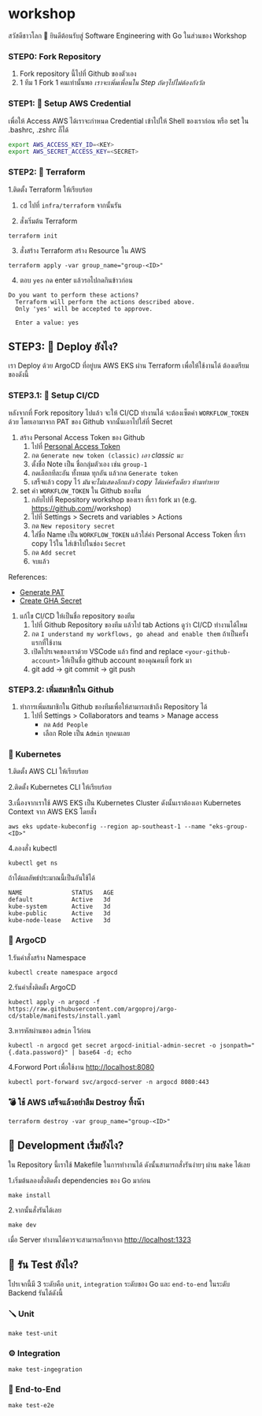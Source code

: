 # workshop

สวัสดีชาวโลก 👋 ยินดีต้อนรับสู่ Software Engineering with Go ในส่วนของ Workshop

### STEP0: Fork Repository

1. Fork repository นี้ไปที่ Github ของตัวเอง
1. 1 ทีม 1 Fork 1 คนเท่านั้นพอ *เราจะเพิ่มเพื่อนใน Step ถัดๆไปไม่ต้องกังวัล*

### STEP1: 🎃 Setup AWS Credential

เพื่อให้ Access AWS ได้เราจะกำหนด Credential เข้าไปให้ Shell ของเราก่อน หรือ set ใน .bashrc, .zshrc ก็ได้

```bash
export AWS_ACCESS_KEY_ID=<KEY>
export AWS_SECRET_ACCESS_KEY=<SECRET>
```
### STEP2: 🧾 Terraform

1.ติดตั้ง Terraform ให้เรียบร้อย

1. `cd` ไปที่ `infra/terraform` จากนั้นรัน

2. สั่งเริ่มต้น Terraform

```console
terraform init
```

3. สั่งสร้าง Terraform สร้าง Resource ใน AWS

```console
terraform apply -var group_name="group-<ID>"
```

4. ตอบ `yes` กด enter แล้วรอไปกดกินข้าวก่อน

```console
Do you want to perform these actions?
  Terraform will perform the actions described above.
  Only 'yes' will be accepted to approve.

  Enter a value: yes
```

## STEP3: 🚀 Deploy ยังไง?

เรา Deploy ด้วย ArgoCD ที่อยู่บน AWS EKS ผ่าน Terraform เพื่อให้ใช้งานได้ ต้องเตรียมของดังนี้

### STEP3.1: 🍻 Setup CI/CD

หลังจากที่ Fork repository ไปแล้ว จะให้ CI/CD ทำงานได้ จะต้องเซ็ตค่า `WORKFLOW_TOKEN` ด้วย โดยเอามาจาก PAT ของ Github จากนั้นเอาไปใส่ที่ Secret
1. สร้าง Personal Access Token ของ Github 
	1. ไปที่ [Personal Access Token](https://github.com/settings/tokens)
	1. กด `Generate new token (classic)`  *เอา classic นะ*
	1. ตั้งชื่อ Note เป็น ชื่อกลุ่มตัวเอง เช่น `group-1`
	1. กดเลือกทีละอัน ทั้งหมด ทุกอัน แล้วกด `Generate token`
	1. เสร็จแล้ว copy ไว้ *มันจะไม่แสดงอีกแล้ว copy ได้แค่ครั้งเดียว ห้ามทำหาย*
1. set ค่า `WORKFLOW_TOKEN` ใน Github ของทีม
	1. กลับไปที่ Repository workshop ของเรา ที่เรา fork มา (e.g. https://github.com/<your-account>/workshop)
	1. ไปที่ Settings > Secrets and variables > Actions 
	1. กด `New repository secret`
	1. ใส่ชื่อ Name เป็น `WORKFLOW_TOKEN` แล้วใส่ค่า Personal Access Token ที่เรา copy ไว้ใน ใส่เข้าไปในช่อง `Secret`
	1. กด `Add secret`
	1. จบแล้ว

References:

- [Generate PAT](https://www.youtube.com/watch?v=jW7tbvHSChg)
- [Create GHA Secret](https://www.youtube.com/watch?v=IuT0Ua7V4xA)

1. แก้ไข CI/CD ให้เป็นชื่อ repository ของทีม
	1. ไปที่ Github Repository ของทีม แล้วไป tab Actions ดูว่า CI/CD ทำงานได้ไหม
	1. กด `I understand my workflows, go ahead and enable them` ถ้าเป็นครั้งแรกที่ใช้งาน
	1. เปิดโปรเจคของเราด้วย VSCode แล้ว find and replace `<your-github-account>` ให้เป็นชื่อ github account ของคุณคนที่ fork มา
	1. git add -> git commit -> git push

### STEP3.2: เพิ่มสมาชิกใน Github

1. ทำการเพิ่มสมาชิกใน Github ของทีมเพื่อให้สามารถเข้าถึง Repository ได้
	1. ไปที่ Settings > Collaborators and teams > Manage access
		- กด `Add People`
		- เลือก Role เป็น `Admin` ทุกคนเลย


### 🛟 Kubernetes

1.ติดตั้ง AWS CLI ให้เรียบร้อย

2.ติดตั้ง Kubernetes CLI ให้เรียบร้อย

3.เนื่องจากเราใช้ AWS EKS เป็น Kubernetes Cluster ดังนั้นเราต้องเอา Kubernetes Context จาก AWS EKS โดยสั่ง

```console
aws eks update-kubeconfig --region ap-southeast-1 --name "eks-group-<ID>"
```

4.ลองสั่ง kubectl

```console
kubectl get ns
```

ถ้าได้ผลลัพธ์ประมาณนี้เป็นอันใช้ได้

```console
NAME              STATUS   AGE
default           Active   3d
kube-system       Active   3d
kube-public       Active   3d
kube-node-lease   Active   3d
```

### 💺 ArgoCD

1.รันคำสั่งสร้าง Namespace

```console
kubectl create namespace argocd
```

2.รันคำสั่งติดตั้ง ArgoCD

```console
kubectl apply -n argocd -f https://raw.githubusercontent.com/argoproj/argo-cd/stable/manifests/install.yaml
```

3.หารหัสผ่านของ `admin` ไว้ก่อน

```console
kubectl -n argocd get secret argocd-initial-admin-secret -o jsonpath="{.data.password}" | base64 -d; echo
```

4.Forword Port เพื่อใช้งาน [http://localhost:8080](http://localhost:8080)

```console
kubectl port-forward svc/argocd-server -n argocd 8080:443
```

### 💣 ใช้ AWS เสร็จแล้วอย่าลืม Destroy ทิ้งน๊า

```console
terraform destroy -var group_name="group-<ID>"
```


## 🏁 Development เริ่มยังไง?

ใน Repository นี้เราใช้ Makefile ในการทำงานได้ ดังนั้นสามารถสั่งรันง่ายๆ ผ่าน `make` ได้เลย

1.เริ่มต้นลองสั่งติดตั้ง dependencies ของ Go มาก่อน

```console
make install
```

2.จากนั้นสั่งรันได้เลย

```console
make dev
```

เมื่อ Server ทำงานได้ควรจะสามารถเรียกจาก [http://localhost:1323](http://localhost:1323)

## 👻 รัน Test ยังไง?

โปรเจกนี้มี 3 ระดับคือ `unit`, `integration` ระดับของ Go และ `end-to-end` ในระดับ Backend รันได้ดังนี้

### 🪛 Unit

```console
make test-unit
```

### ⚙️ Integration

```console
make test-ingegration
```

### 🤖 End-to-End

```console
make test-e2e
```